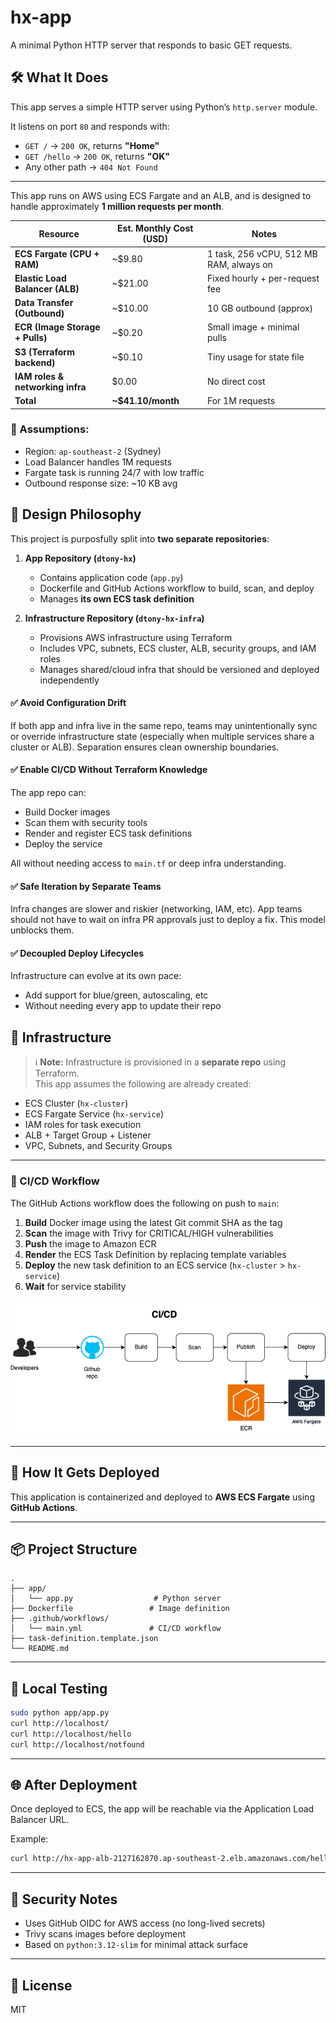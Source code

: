 # hx-app

A minimal Python HTTP server that responds to basic GET requests.

## 🛠 What It Does

This app serves a simple HTTP server using Python’s `http.server` module.

It listens on port `80` and responds with:

- `GET /` → `200 OK`, returns **"Home"**
- `GET /hello` → `200 OK`, returns **"OK"**
- Any other path → `404 Not Found`

---

This app runs on AWS using ECS Fargate and an ALB, and is designed to handle approximately **1 million requests per month**.

| Resource                         | Est. Monthly Cost (USD) | Notes |
|----------------------------------|--------------------------|-------|
| **ECS Fargate (CPU + RAM)**      | ~$9.80                   | 1 task, 256 vCPU, 512 MB RAM, always on |
| **Elastic Load Balancer (ALB)**  | ~$21.00                  | Fixed hourly + per-request fee |
| **Data Transfer (Outbound)**     | ~$10.00                  | 10 GB outbound (approx) |
| **ECR (Image Storage + Pulls)**  | ~$0.20                   | Small image + minimal pulls |
| **S3 (Terraform backend)**       | ~$0.10                   | Tiny usage for state file |
| **IAM roles & networking infra** | $0.00                    | No direct cost |
| **Total**                        | **~$41.10/month**        | For 1M requests |

### 📌 Assumptions:
- Region: `ap-southeast-2` (Sydney)
- Load Balancer handles 1M requests
- Fargate task is running 24/7 with low traffic
- Outbound response size: ~10 KB avg

## 🧠 Design Philosophy

This project is purposfully split into **two separate repositories**:

1. **App Repository (`dtony-hx`)**
   - Contains application code (`app.py`)
   - Dockerfile and GitHub Actions workflow to build, scan, and deploy
   - Manages **its own ECS task definition**

2. **Infrastructure Repository (`dtony-hx-infra`)**
   - Provisions AWS infrastructure using Terraform
   - Includes VPC, subnets, ECS cluster, ALB, security groups, and IAM roles
   - Manages shared/cloud infra that should be versioned and deployed independently

#### ✅ Avoid Configuration Drift
If both app and infra live in the same repo, teams may unintentionally sync or override infrastructure state (especially when multiple services share a cluster or ALB). Separation ensures clean ownership boundaries.

#### ✅ Enable CI/CD Without Terraform Knowledge
The app repo can:
- Build Docker images
- Scan them with security tools
- Render and register ECS task definitions
- Deploy the service

All without needing access to `main.tf` or deep infra understanding.

#### ✅ Safe Iteration by Separate Teams
Infra changes are slower and riskier (networking, IAM, etc). App teams should not have to wait on infra PR approvals just to deploy a fix. This model unblocks them.

#### ✅ Decoupled Deploy Lifecycles
Infrastructure can evolve at its own pace:
- Add support for blue/green, autoscaling, etc
- Without needing every app to update their repo

## 🧱 Infrastructure

> ℹ️ **Note:** Infrastructure is provisioned in a **separate repo** using Terraform.  
This app assumes the following are already created:

- ECS Cluster (`hx-cluster`)
- ECS Fargate Service (`hx-service`)
- IAM roles for task execution
- ALB + Target Group + Listener
- VPC, Subnets, and Security Groups

---

### 🔁 CI/CD Workflow

The GitHub Actions workflow does the following on push to `main`:

1. **Build** Docker image using the latest Git commit SHA as the tag
2. **Scan** the image with Trivy for CRITICAL/HIGH vulnerabilities
3. **Push** the image to Amazon ECR
4. **Render** the ECS Task Definition by replacing template variables
5. **Deploy** the new task definition to an ECS service (`hx-cluster` > `hx-service`)
6. **Wait** for service stability

![CICD Diagram](cicd.png)

---

## 🚀 How It Gets Deployed

This application is containerized and deployed to **AWS ECS Fargate** using **GitHub Actions**.

---
## 📦 Project Structure

```
.
├── app/
│   └── app.py                  # Python server
├── Dockerfile                 # Image definition
├── .github/workflows/
│   └── main.yml               # CI/CD workflow
├── task-definition.template.json
└── README.md
```

---

## 🧪 Local Testing

```bash
sudo python app/app.py
curl http://localhost/
curl http://localhost/hello
curl http://localhost/notfound
```

---

## 🌐 After Deployment

Once deployed to ECS, the app will be reachable via the Application Load Balancer URL.

Example:

```bash
curl http://hx-app-alb-2127162870.ap-southeast-2.elb.amazonaws.com/hello
```

---

## 🔐 Security Notes

- Uses GitHub OIDC for AWS access (no long-lived secrets)
- Trivy scans images before deployment
- Based on `python:3.12-slim` for minimal attack surface

---

## 📝 License

MIT
